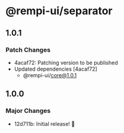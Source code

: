 # @rempi-ui/separator

## 1.0.1

### Patch Changes

- 4acaf72: Patching version to be published
- Updated dependencies [4acaf72]
  - @rempi-ui/core@1.0.1

## 1.0.0

### Major Changes

- 12d711b: Initial release! 🎉
